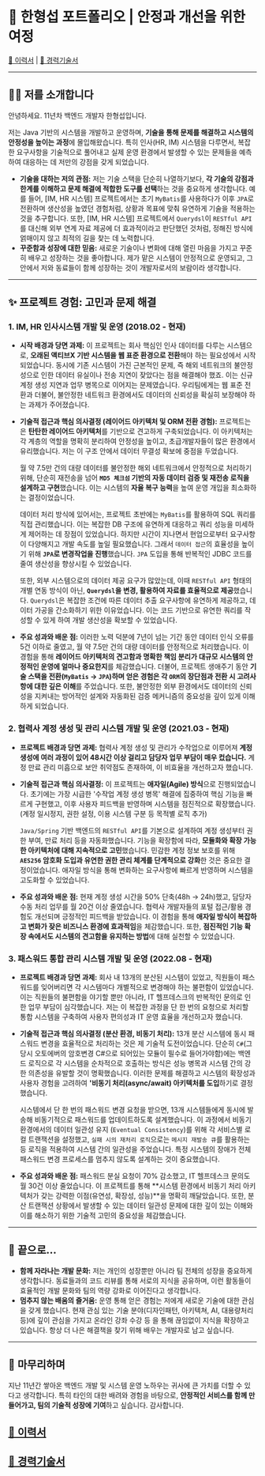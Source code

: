 # 🚀 한형섭 포트폴리오 | 안정과 개선을 위한 여정

[💫 이력서](../README.md "이력서")  | [📜 경력기술서](career_description.md "경력기술서")

---

## 👨‍💻 저를 소개합니다

안녕하세요. 11년차 백엔드 개발자 한형섭입니다.

저는 Java 기반의 시스템을 개발하고 운영하며, **기술을 통해 문제를 해결하고 시스템의 안정성을 높이는 과정**에 몰입해왔습니다. 특히 인사(HR, IM) 시스템을 다루면서, 복잡한 요구사항을 기술적으로 풀어내고 실제 운영 환경에서 발생할 수 있는 문제들을 예측하여 대응하는 데 저만의 강점을 갖게 되었습니다.

* **기술을 대하는 저의 관점:**
    저는 기술 스택을 단순히 나열하기보다, **각 기술의 강점과 한계를 이해하고 문제 해결에 적합한 도구를 선택**하는 것을 중요하게 생각합니다. 예를 들어, [IM, HR 시스템] 프로젝트에서는 초기 `MyBatis`를 사용하다가 이후 `JPA`로 전환하며 생산성을 높였던 경험처럼, 상황과 목표에 맞춰 유연하게 기술을 적용하는 것을 추구합니다. 또한, [IM, HR 시스템] 프로젝트에서 `Querydsl`이 `RESTful API`를 대신해 외부 연계 자료 제공에 더 효과적이라고 판단했던 것처럼, 정해진 방식에 얽매이지 않고 최적의 길을 찾는 데 노력합니다.
* **꾸준함과 성장에 대한 믿음:**
    새로운 기술이나 변화에 대해 열린 마음을 가지고 꾸준히 배우고 성장하는 것을 좋아합니다. 제가 맡은 시스템이 안정적으로 운영되고, 그 안에서 저와 동료들이 함께 성장하는 것이 개발자로서의 보람이라 생각합니다.

---

## ✨ 프로젝트 경험: 고민과 문제 해결

### 1. IM, HR 인사시스템 개발 및 운영 (2018.02 - 현재)

* **시작 배경과 당면 과제:**
    이 프로젝트는 회사 핵심인 인사 데이터를 다루는 시스템으로, **오래된 액티브X 기반 시스템을 웹 표준 환경으로 전환**해야 하는 필요성에서 시작되었습니다. 동시에 기존 시스템이 가진 근본적인 문제, 즉 해외 네트워크의 불안정성으로 인한 데이터 유실이나 전송 지연이 잦았다는 점을 해결해야 했죠. 이는 신규 계정 생성 지연과 업무 병목으로 이어지는 문제였습니다. 우리팀에게는 웹 표준 전환과 더불어, 불안정한 네트워크 환경에서도 데이터의 신뢰성을 확실히 보장해야 하는 과제가 주어졌습니다.
* **기술적 접근과 핵심 의사결정 (레이어드 아키텍처 및 ORM 전환 경험):**
    프로젝트는은 **탄탄한 레이어드 아키텍처**를 기반으로 견고하게 구축되었습니다. 이 아키텍처는 각 계층의 역할을 명확히 분리하여 안정성을 높이고, 초급개발자들이 많은 환경에서 유리했습니다. 저는 이 구조 안에서 데이터 무결성 확보에 중점을 두었습니다.

    월 약 7.5만 건의 대량 데이터를 불안정한 해외 네트워크에서 안정적으로 처리하기 위해, 단순히 재전송을 넘어 **`MD5 체크섬` 기반의 자동 데이터 검증 및 재전송 로직을 설계하고 구현**했습니다. 이는 시스템의 **자율 복구 능력**을 높여 운영 개입을 최소화하는 결정이었습니다.

    데이터 처리 방식에 있어서는, 프로젝트 초반에는 `MyBatis`를 활용하여 SQL 쿼리를 직접 관리했습니다. 이는 복잡한 DB 구조에 유연하게 대응하고 쿼리 성능을 미세하게 제어하는 데 장점이 있었습니다. 하지만 시간이 지나면서 현업으로부터 요구사항이 다양해지고 개발 속도를 높일 필요했습니다. 그래서 `데이터 접근`의 효율성을 높이기 위해 **`JPA`로 변경작업을 진행**했습니다. `JPA` 도입을 통해 반복적인 JDBC 코드를 줄여 생산성을 향상시킬 수 있었습니다.

    또한, 외부 시스템으로의 데이터 제공 요구가 많았는데, 이때 `RESTful API` 형태의 개별 연동 방식이 아닌, **`Querydsl`을 변경, 활용하여 자료를 효율적으로 제공**했습니다. `Querydsl`은 복잡한 조건에 따른 데이터 추출 요구사항에 유연하게 제공하고, 데이터 가공을 간소화하기 위한 이유었습니다. 이는 코드 기반으로 유연한 쿼리를 작성할 수 있게 하여 개발 생산성을 확보할 수 있었습니다.
* **주요 성과와 배운 점:**
    이러한 노력 덕분에 7년이 넘는 기간 동안 데이터 인식 오류를 5건 이하로 줄였고, 월 약 7.5만 건의 대량 데이터를 안정적으로 처리했습니다. 이 경험을 통해 **레이어드 아키텍처의 견고함과 명확한 책임 분리가 대규모 시스템의 안정적인 운영에 얼마나 중요한지**를 체감했습니다. 더불어, 프로젝트 생애주기 동안 **기술 스택을 전환(`MyBatis` → `JPA`)하며 얻은 경험은 각 `ORM`의 장단점과 전환 시 고려사항에 대한 깊은 이해**를 주었습니다. 또한, 불안정한 외부 환경에서도 데이터의 신뢰성을 지켜내는 방어적인 설계와 자동화된 검증 메커니즘의 중요성을 깊이 있게 이해하게 되었습니다.

### 2. 협력사 계정 생성 및 관리 시스템 개발 및 운영 (2021.03 - 현재)
* **프로젝트 배경과 당면 과제:**
    협력사 계정 생성 및 관리가 수작업으로 이루어져 **계정 생성에 여러 과정이 있어 48시간 이상 걸리고 담당자 업무 부담이 매우 컸습니다.** 계정 만료 관리 미흡으로 보안 취약점도 존재하여, 이 비효율을 개선하고자 했습니다.
* **기술적 접근과 핵심 의사결정:**
    이 프로젝트는 **애자일(Agile) 방식**으로 진행되었습니다. 초기에는 가장 시급한 '수작업 계정 생성 병목' 해결에 집중하여 핵심 기능을 빠르게 구현했고, 이후 사용자 피드백을 반영하며 시스템을 점진적으로 확장했습니다. (계정 일시정지, 권한 설정, 이용 시스템 구분 등 목적별 로직 추가)

    `Java/Spring` 기반 백엔드의 `RESTful API`를 기본으로 설계하여 계정 생성부터 권한 부여, 만료 처리 등을 자동화했습니다. 기능을 확장함에 따라, **모듈화와 확장 가능한 아키텍처에 대해 지속적으로 고민**했습니다. 민감한 계정 정보 보호를 위해 **`AES256` 암호화 도입과 유연한 권한 관리 체계를 단계적으로 강화**한 것은 중요한 결정이었습니다. 애자일 방식을 통해 변화하는 요구사항에 빠르게 반영하며 시스템을 고도화할 수 있었습니다.
* **주요 성과와 배운 점:**
    현재 계정 생성 시간을 50% 단축(48h → 24h)했고, 담당자 수동 처리 업무를 월 20건 이상 줄였습니다. 협력사 개발자들의 포털 접근/활용 경험도 개선되며 긍정적인 피드백을 받았습니다. 이 경험을 통해 **애자일 방식이 복잡하고 변화가 잦은 비즈니스 환경에 효과적임**을 체감했습니다. 또한, **점진적인 기능 확장 속에서도 시스템의 견고함을 유지하는 방법**에 대해 실천할 수 있었습니다.

### 3. 패스워드 통합 관리 시스템 개발 및 운영 (2022.08 - 현재)
* **프로젝트 배경과 당면 과제:**
    회사 내 13개의 분산된 시스템이 있었고, 직원들이 패스워드를 잊어버리면 각 시스템마다 개별적으로 변경해야 하는 불편함이 있었습니다. 이는 직원들의 불편함을 야기할 뿐만 아니라, IT 헬프데스크의 반복적인 문의로 인한 업무 부담이 심각했습니다. 저는 이 복잡한 과정을 단 한 번의 요청으로 처리할 통합 시스템을 구축하여 사용자 편의성과 IT 운영 효율을 개선하고자 했습니다.
* **기술적 접근과 핵심 의사결정 (분산 환경, 비동기 처리):**
    13개 분산 시스템에 동시 패스워드 변경을 효율적으로 처리하는 것은 제 기술적 도전이었습니다. 단순히 `C#`(그 당시 오토에버의 암호변경 C#으로 되어있는 모듈이 필수로 들어가야함)에는 백엔드 로직으로 각 시스템을 순차적으로 호출하는 방식은 성능 병목과 시스템 간의 강한 의존성을 유발할 것이 명확했습니다. 이러한 문제를 해결하고 시스템의 확장성과 사용자 경험을 고려하여 **'비동기 처리(async/await) 아키텍처를 도입**하기로 결정했습니다.

    시스템에서 단 한 번의 패스워드 변경 요청을 받으면, 13개 시스템들에게 동시에 발송해 비동기적으로 패스워드를 업데이트하도록 설계했습니다. 이 과정에서 비동기 환경에서의 데이터 일관성 유지 (`Eventual Consistency`)를 위해 각 서비스별 로컬 트랜잭션을 설정했고, `실패 시의 재처리 로직`으로는 `메시지 재발송 큐`를 활용하는 등 로직을 적용하여 시스템 간의 일관성을 주었습니다. 특정 시스템의 장애가 전체 패스워드 변경 프로세스를 멈추지 않도록 설계하는 것이 중요했습니다.
* **주요 성과와 배운 점:**
    패스워드 분실 요청이 70% 감소했고, IT 헬프데스크 문의도 월 30건 이상 줄었습니다. 이 프로젝트를 통해 **시스템 환경에서 비동기 처리 아키텍처가 갖는 강력한 이점(유연성, 확장성, 성능)**을 명확히 깨달았습니다. 또한, 분산 트랜잭션 상황에서 발생할 수 있는 데이터 일관성 문제에 대한 깊이 있는 이해와 이를 해소하기 위한 기술적 고민의 중요성을 체감했습니다.

---

## 🌱 끝으로...

* **함께 자라나는 개발 문화:**
    저는 개인의 성장뿐만 아니라 팀 전체의 성장을 중요하게 생각합니다. 동료들과의 코드 리뷰를 통해 서로의 지식을 공유하며, 이런 활동들이 효율적인 개발 문화와 팀의 역량 강화로 이어진다고 생각합니다.
* **멈추지 않는 배움의 즐거움:**
    운영 통해 얻은 경험는 저에게 새로운 기술에 대한 관심을 갖게 했습니다. 현재 관심 있는 기술 분야(디자인패턴, 아키텍쳐, AI, 대용량처리 등)에 깊이 관심을 가지고 온라인 강좌 수강 등 을 통해 끊임없이 지식을 확장하고 있습니다. 항상 더 나은 해결책을 찾기 위해 배우는 개발자로 남고 싶습니다.

---

## 👋 마무리하며

지난 11년간 쌓아온 백엔드 개발 및 시스템 운영 노하우는 귀사에 큰 가치를 더할 수 있다고 생각합니다. 특히 타인의 대한 배려와 경험을 바탕으로, **안정적인 서비스를 함께 만들어가고, 팀의 기술적 성장에 기여**하고 싶습니다. 감사합니다.

## [💫 이력서](../README.md "이력서")
## [📜 경력기술서](career_description.md "경력기술서")
